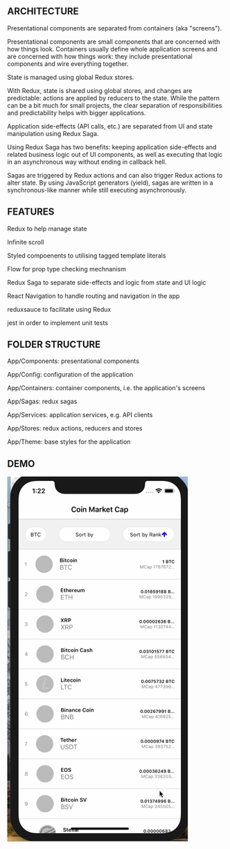 ## ARCHITECTURE

Presentational components are separated from containers (aka "screens").

Presentational components are small components that are concerned with how things look. Containers usually define whole application screens and are concerned with how things work: they include presentational components and wire everything together.

State is managed using global Redux stores.

With Redux, state is shared using global stores, and changes are predictable: actions are applied by reducers to the state. While the pattern can be a bit much for small projects, the clear separation of responsibilities and predictability helps with bigger applications.

Application side-effects (API calls, etc.) are separated from UI and state manipulation using Redux Saga.

Using Redux Saga has two benefits: keeping application side-effects and related business logic out of UI components, as well as executing that logic in an asynchronous way without ending in callback hell.

Sagas are triggered by Redux actions and can also trigger Redux actions to alter state. By using JavaScript generators (yield), sagas are written in a synchronous-like manner while still executing asynchronously.

## FEATURES

Redux to help manage state

Infinite scroll

Styled compoenents to utilising tagged template literals

Flow for prop type checking mechnanism

Redux Saga to separate side-effects and logic from state and UI logic

React Navigation to handle routing and navigation in the app

reduxsauce to facilitate using Redux

jest in order to implement unit tests

## FOLDER STRUCTURE

App/Components: presentational components

App/Config: configuration of the application

App/Containers: container components, i.e. the application's screens

App/Sagas: redux sagas

App/Services: application services, e.g. API clients

App/Stores: redux actions, reducers and stores

App/Theme: base styles for the application

## DEMO
![](app.gif)
